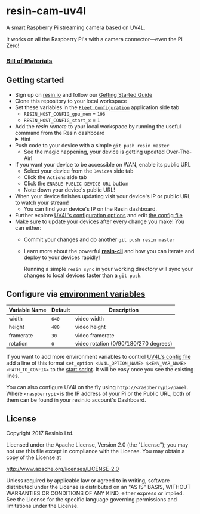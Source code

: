 # resin-cam-uv4l
A smart Raspberry Pi streaming camera based on [UV4L](https://www.linux-projects.org/uv4l/).

It works on all the Raspberry Pi's with a camera connector—even the Pi Zero!

### **[Bill of Materials](docs/BoM.md)**

## Getting started

- Sign up on [resin.io](https://dashboard.resin.io/signup) and follow our [Getting Started Guide](https://docs.resin.io/raspberrypi3/nodejs/getting-started/)
- Clone this repository to your local workspace
- Set these variables in the [`Fleet Configuration`](https://docs.resin.io/configuration/advanced/) application side tab
  - `RESIN_HOST_CONFIG_gpu_mem` = `196`
  - `RESIN_HOST_CONFIG_start_x` = `1`
- Add the _resin remote_ to your local workspace by running the useful command from the Resin dashboard
  <details>
    <summary>Hint</summary>
    <img src="docs/remoteadd.png" alt="Adding the Resin remote."></img>
  </details>
- Push code to your device with a simple `git push resin master`
  - See the magic happening, your device is getting updated Over-The-Air!
- If you want your device to be accessible on WAN, enable its public URL
  - Select your device from the `Devices` side tab
  - Click the `Actions` side tab
  - Click the `ENABLE PUBLIC DEVICE URL` button
  - Note down your device's public URL!
- When your device finishes updating visit your device's IP or public URL to watch your stream!
  - You can find your device's IP on the Resin dashboard.
- Further explore [UV4L's configuration options](https://www.linux-projects.org/uv4l/tutorials/) and edit [the config file](config/uv4l.conf)
- Make sure to update your devices after every change you make! You can either:
  - Commit your changes and do another `git push resin master`
  - Learn more about the powerful [**resin-cli**](https://docs.resin.io/raspberrypi3/nodejs/getting-started/#using-resin-sync-to-develop-fast) and how you can iterate and deploy to your devices rapidly!

    Running a simple `resin sync` in your working directory will sync your changes to local devices faster than a `git push`.

## Configure via [environment variables](https://docs.resin.io/management/env-vars/)
Variable Name | Default | Description
------------ | ------------- | -------------
width | `640` | video width
height | `480` | video height
framerate | `30` | video framerate
rotation | `0` | video rotation (0/90/180/270 degrees)

If you want to add more environment variables to control [UV4L's config file](config/uv4l.conf) add a line of this format `set_option <UV4L_OPTION_NAME> $<ENV_VAR_NAME> <PATH_TO_CONFIG>` to the [start script](app/start.sh). It will be easy once you see the existing lines.

You can also configure UV4l on the fly using `http://<raspberrypi>/panel`.
Where `<raspberrypi>` is the IP address of your Pi or the Public URL, both of them can be found in your resin.io account's Dashboard.

## License

Copyright 2017 Resinio Ltd.

Licensed under the Apache License, Version 2.0 (the "License"); you may not use this file except in compliance with the License. You may obtain a copy of the License at

<http://www.apache.org/licenses/LICENSE-2.0>

Unless required by applicable law or agreed to in writing, software distributed under the License is distributed on an "AS IS" BASIS, WITHOUT WARRANTIES OR CONDITIONS OF ANY KIND, either express or implied. See the License for the specific language governing permissions and limitations under the License.
